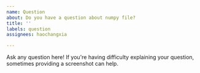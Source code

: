 ```yaml
---
name: Question
about: Do you have a question about numpy file?
title: ''
labels: question
assignees: haochangxia

---
```


Ask any question here! If you're having difficulty explaining your question, sometimes providing a screenshot can help.
